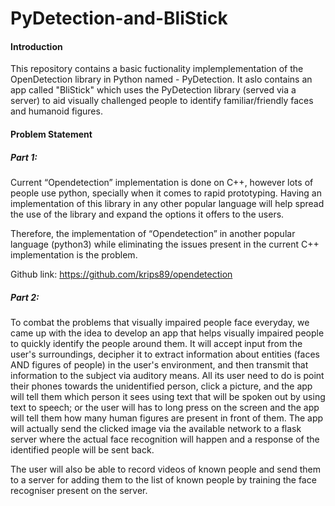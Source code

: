 # PyDetection-and-BliStick

#### Introduction

This repository contains a basic fuctionality implemplementation of the OpenDetection library in Python named - PyDetection.
It aslo contains an app called "BliStick" which uses the PyDetection library (served via a server) to aid visually challenged people to identify familiar/friendly faces and humanoid figures.

#### Problem Statement
##### Part 1:
Current “Opendetection” implementation is done on C++, however lots of people use python, specially when it comes to rapid prototyping. Having an implementation of this library in any other popular language will help spread the use of the library and expand the options it offers to the users. 

Therefore, the implementation of “Opendetection” in another popular language (python3) while eliminating the issues present in the current C++ implementation is the problem.

Github link: https://github.com/krips89/opendetection

##### Part 2:
To combat the problems that visually impaired people face everyday, we came up with the idea to develop an app that helps visually impaired people to quickly identify the people around them. It will accept input from the user's surroundings, decipher it to extract information about entities (faces AND figures of people) in the user's environment, and then transmit that information to the subject via auditory means.
All its user need to do is point their phones towards the unidentified person, click a picture, and the app will tell them which person it sees using text that will be spoken out by using text to speech; or the user will has to long press on the screen and the app will tell them how many human figures are present in front of them.
 The app will actually send the clicked image via the available network to a flask server where the actual face recognition will happen and a response of the identified people will be sent back.

The user will also be able to record videos of known people and send them to a server for adding them to the list of known people by training the face recogniser present on the server.
